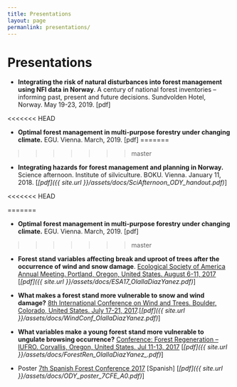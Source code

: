 ```yaml
---
title: Presentations
layout: page
permanlink: presentations/
---
```

# Presentations

* **Integrating the risk of natural disturbances
   into forest management using NFI data in Norway**. A century of national forest inventories
   – informing past, present and future decisions. Sundvolden Hotel, Norway.  May 19-23, 2019. [pdf]
  
<<<<<<< HEAD
* **Optimal forest management in multi-purpose forestry under changing climate.**
  EGU. Vienna. March, 2019. [pdf] 
=======
   
>>>>>>> master
  
* **Integrating hazards for forest management and planning in Norway.**
  Science afternoon. Institute of silviculture. BOKU. Vienna. January 11, 2018. [*[pdf]({{ site.url }}/assets/docs/SciAfternoon_ODY_handout.pdf)*]
  
<<<<<<< HEAD
  
=======
* **Optimal forest management in multi-purpose forestry under changing climate.**
  EGU. Vienna. March, 2019. [pdf]
>>>>>>> master

* **Forest stand variables affecting break and uproot of trees after the occurrence of wind and snow damage**.
   [Ecological Society of America Annual Meeting. Portland, Oregon, United States. August 6-11, 2017](http://www.esa.org/portland/)  [*[pdf]({{ site.url }}/assets/docs/ESA17_OlallaDiazYanez.pdf)*]



* **What makes a forest stand more vulnerable to snow and wind damage?**
  [8th International Conference on Wind and Trees. Boulder, Colorado, United States. July 17-21, 2017](https://www.mmm.ucar.edu/wind-and-trees).[*[pdf]({{ site.url }}/assets/docs/WindConf_OlallaDiazYanez.pdf)*]



* **What variables make a young forest stand more vulnerable to ungulate browsing occurrence?** [Conference: Forest Regeneration – IUFRO. Corvallis, Oregon, United States. Jul 11-13, 2017](http://blogs.oregonstate.edu/forestregen2017/) [*[pdf]({{ site.url }}/assets/docs/ForestRen_OlallaDiazYanez_.pdf)*]



* Poster [7th Spanish Forest Conference 2017](http://7cfe.congresoforestal.es/) [Spanish] \[*[pdf]({{ site.url }}/assets/docs/ODY_poster_7CFE_A0.pdf)*]
